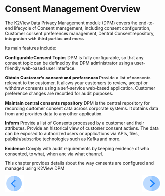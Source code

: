 # Consent Management Overview

The K2View Data Privacy Management module (DPM) covers the end-to-end lifecycle of Consent management, including consent configuration, Customer consent preferences management, Central Consent repository, integration with third parties and more. 

Its main features include:

**Configurable Consent Topics**
DPM is fully configurable, so that any consent topic can be defined by the DPM administrator using a user-friendly web-based user interface. 

**Obtain Customer’s consent and preferences**
Provide a list of consents relevant to the customer. It allows your customers to review, accept or withdraw consents using a self-service web-based application. Customer preference changes are recorded for audit purposes. 

**Maintain central consents repository**
DPM is the central repository for recording customer consent data across corporate systems. It obtains data from and provides data to any other application.

**Inform** 
Provide a list of Consents processed by a customer and their attributes. Provide an historical view of customer consent actions. The data can be exposed to authorized users or applications via APIs, files, publish/subscribe technologies such as Kafka and more.

**Evidence**
Comply with audit requirements by keeping evidence of who consented, to what, when and via what channel.

This chapter provides details about the way consents are configured and managed using K2View DPM


[![Previous](/articles/DPM/images/Previous.png)](/articles/DPM/08_Consent_Management/README.md)[<img align="right" width="60" height="54" src="/articles/DPM/images/Next.png">](/articles/DPM/08_Consent_Management/02_Consent_Configuration.md)
